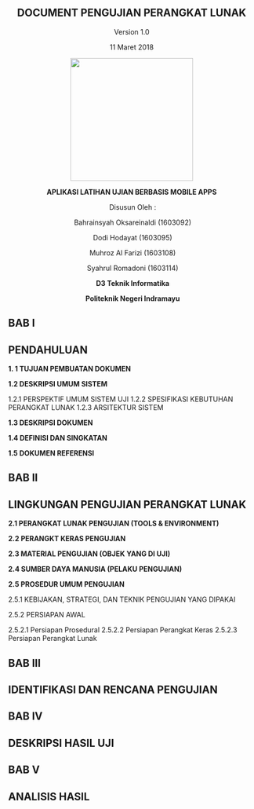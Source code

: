 


<div align="center">

## **DOCUMENT PENGUJIAN PERANGKAT LUNAK**

Version 1.0

11 Maret 2018

<img src="https://oksareinaldi.files.wordpress.com/2018/02/polindra.png?w=421&h=421&crop=1" width="250" height="250">

**APLIKASI LATIHAN UJIAN BERBASIS MOBILE APPS**

​                                                      Disusun Oleh :

​                                                           Bahrainsyah Oksareinaldi (1603092)

​                                                           Dodi Hodayat (1603095)

​                                                           Muhroz Al Farizi (1603108)

​                                                           Syahrul Romadoni (1603114)

​                                                               **D3 Teknik Informatika**

​                                                            ​**Politeknik Negeri Indramayu**
</div>


## BAB I 
## PENDAHULUAN

 

 **1. 1 TUJUAN PEMBUATAN DOKUMEN**
 
 **1.2 DESKRIPSI UMUM SISTEM**
 

 1.2.1 PERSPEKTIF UMUM SISTEM UJI
1.2.2 SPESIFIKASI KEBUTUHAN PERANGKAT LUNAK
1.2.3 ARSITEKTUR SISTEM

 **1.3 DESKRIPSI DOKUMEN**
 
 **1.4 DEFINISI DAN SINGKATAN**
 
 **1.5 DOKUMEN REFERENSI**
 
 ## BAB II
 ## LINGKUNGAN PENGUJIAN PERANGKAT LUNAK

**2.1 PERANGKAT LUNAK PENGUJIAN (TOOLS & ENVIRONMENT)**

**2.2 PERANGKT KERAS PENGUJIAN**

**2.3 MATERIAL PENGUJIAN (OBJEK YANG DI UJI)**

**2.4 SUMBER DAYA MANUSIA (PELAKU PENGUJIAN)**

**2.5 PROSEDUR UMUM PENGUJIAN**

2.5.1 KEBIJAKAN, STRATEGI, DAN TEKNIK PENGUJIAN YANG DIPAKAI

2.5.2 PERSIAPAN AWAL

2.5.2.1 Persiapan Prosedural
2.5.2.2 Persiapan Perangkat Keras
2.5.2.3 Persiapan Perangkat Lunak
## BAB III
## IDENTIFIKASI DAN RENCANA PENGUJIAN

## BAB IV
## DESKRIPSI HASIL UJI

## BAB V
## ANALISIS HASIL



 
